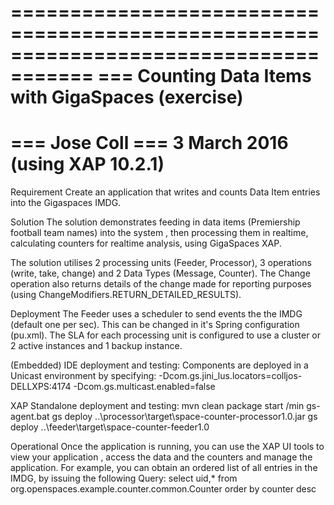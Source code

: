 =====================================================================================
=== Counting Data Items with GigaSpaces (exercise)
===
=== Jose Coll
=== 3 March 2016 (using XAP 10.2.1)
=====================================================================================

Requirement
Create an application that writes and counts Data Item entries into the Gigaspaces IMDG.

Solution
The solution demonstrates feeding in data items (Premiership football team names) into the system , then processing them in realtime, calculating counters for realtime analysis, using GigaSpaces XAP.

The solution utilises 2 processing units (Feeder, Processor), 3 operations (write, take, change) and 2 Data Types (Message, Counter). The Change operation also returns details of the change made for reporting purposes (using ChangeModifiers.RETURN_DETAILED_RESULTS).

Deployment
The Feeder uses a scheduler to send events the the IMDG (default one per sec). This can be changed in it's Spring configuration (pu.xml).
The SLA for each processing unit is configured to use a cluster or 2 active instances and 1 backup instance. 

(Embedded) IDE deployment and testing:
Components are deployed in a Unicast environment by specifying:
-Dcom.gs.jini_lus.locators=colljos-DELLXPS:4174 -Dcom.gs.multicast.enabled=false

XAP Standalone deployment and testing:
mvn clean package
start /min gs-agent.bat
gs deploy ..\processor\target\space-counter-processor1.0.jar
gs deploy ..\feeder\target\space-counter-feeder1.0

Operational
Once the application is running, you can use the XAP UI tools to view your application , access the data and the counters and manage the application. For example, you can obtain an ordered list of all entries in the IMDG, by issuing the following Query: 
select uid,* from org.openspaces.example.counter.common.Counter order by counter desc